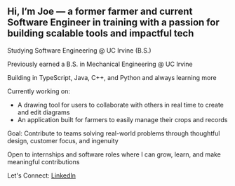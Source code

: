 ## Hi, I’m Joe — a former farmer and current Software Engineer in training with a passion for building scalable tools and impactful tech

Studying Software Engineering @ UC Irvine (B.S.)

Previously earned a B.S. in Mechanical Engineering @ UC Irvine

Building in TypeScript, Java, C++, and Python and always learning more

Currently working on:
- A drawing tool for users to collaborate with others in real time to create and edit diagrams
- An application built for farmers to easily manage their crops and records

Goal: Contribute to teams solving real-world problems through thoughtful design, customer focus, and ingenuity

Open to internships and software roles where I can grow, learn, and make meaningful contributions

Let's Connect: [LinkedIn](https://www.linkedin.com/in/joerogers212/)
